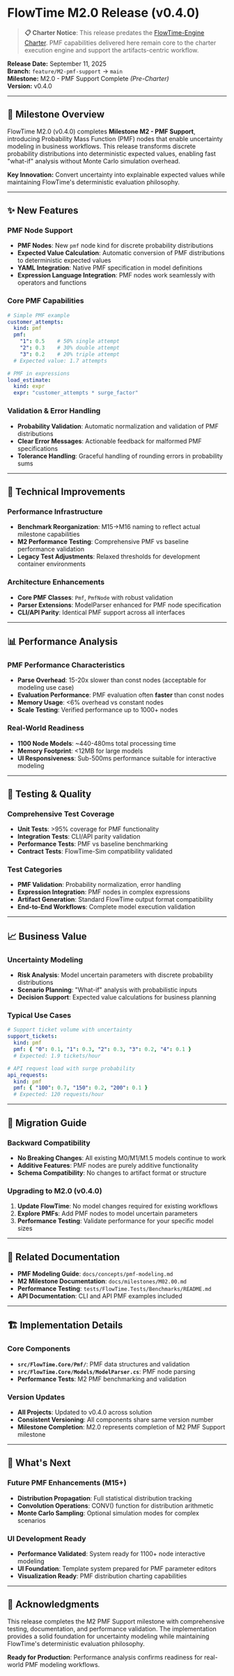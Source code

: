# FlowTime M2.0 Release (v0.4.0)

> **📋 Charter Notice**: This release predates the [FlowTime-Engine Charter](../flowtime-engine-charter.md). PMF capabilities delivered here remain core to the charter execution engine and support the artifacts-centric workflow.

**Release Date:** September 11, 2025  
**Branch:** `feature/M2-pmf-support` → `main`  
**Milestone:** M2.0 - PMF Support Complete *(Pre-Charter)*  
**Version:** v0.4.0

---

## 🎯 Milestone Overview

FlowTime M2.0 (v0.4.0) completes **Milestone M2 - PMF Support**, introducing Probability Mass Function (PMF) nodes that enable uncertainty modeling in business workflows. This release transforms discrete probability distributions into deterministic expected values, enabling fast "what-if" analysis without Monte Carlo simulation overhead.

**Key Innovation:** Convert uncertainty into explainable expected values while maintaining FlowTime's deterministic evaluation philosophy.

---

## ✨ New Features

### PMF Node Support
- **PMF Nodes**: New `pmf` node kind for discrete probability distributions
- **Expected Value Calculation**: Automatic conversion of PMF distributions to deterministic expected values
- **YAML Integration**: Native PMF specification in model definitions
- **Expression Language Integration**: PMF nodes work seamlessly with operators and functions

### Core PMF Capabilities
```yaml
# Simple PMF example
customer_attempts:
  kind: pmf
  pmf:
    "1": 0.5    # 50% single attempt
    "2": 0.3    # 30% double attempt  
    "3": 0.2    # 20% triple attempt
  # Expected value: 1.7 attempts

# PMF in expressions
load_estimate:
  kind: expr
  expr: "customer_attempts * surge_factor"
```

### Validation & Error Handling
- **Probability Validation**: Automatic normalization and validation of PMF distributions
- **Clear Error Messages**: Actionable feedback for malformed PMF specifications
- **Tolerance Handling**: Graceful handling of rounding errors in probability sums

---

## 🔧 Technical Improvements

### Performance Infrastructure
- **Benchmark Reorganization**: M15→M16 naming to reflect actual milestone capabilities
- **M2 Performance Testing**: Comprehensive PMF vs baseline performance validation
- **Legacy Test Adjustments**: Relaxed thresholds for development container environments

### Architecture Enhancements
- **Core PMF Classes**: `Pmf`, `PmfNode` with robust validation
- **Parser Extensions**: ModelParser enhanced for PMF node specification
- **CLI/API Parity**: Identical PMF support across all interfaces

---

## 📊 Performance Analysis

### PMF Performance Characteristics
- **Parse Overhead**: 15-20x slower than const nodes (acceptable for modeling use case)
- **Evaluation Performance**: PMF evaluation often **faster** than const nodes
- **Memory Usage**: <6% overhead vs constant nodes
- **Scale Testing**: Verified performance up to 1000+ nodes

### Real-World Readiness
- **1100 Node Models**: ~440-480ms total processing time
- **Memory Footprint**: <12MB for large models
- **UI Responsiveness**: Sub-500ms performance suitable for interactive modeling

---

## 🧪 Testing & Quality

### Comprehensive Test Coverage
- **Unit Tests**: >95% coverage for PMF functionality
- **Integration Tests**: CLI/API parity validation
- **Performance Tests**: PMF vs baseline benchmarking
- **Contract Tests**: FlowTime-Sim compatibility validated

### Test Categories
- **PMF Validation**: Probability normalization, error handling
- **Expression Integration**: PMF nodes in complex expressions
- **Artifact Generation**: Standard FlowTime output format compatibility
- **End-to-End Workflows**: Complete model execution validation

---

## 📈 Business Value

### Uncertainty Modeling
- **Risk Analysis**: Model uncertain parameters with discrete probability distributions
- **Scenario Planning**: "What-if" analysis with probabilistic inputs
- **Decision Support**: Expected value calculations for business planning

### Typical Use Cases
```yaml
# Support ticket volume with uncertainty
support_tickets:
  kind: pmf
  pmf: { "0": 0.1, "1": 0.3, "2": 0.3, "3": 0.2, "4": 0.1 }
  # Expected: 1.9 tickets/hour

# API request load with surge probability  
api_requests:
  kind: pmf
  pmf: { "100": 0.7, "150": 0.2, "200": 0.1 }
  # Expected: 120 requests/hour
```

---

## 🔄 Migration Guide

### Backward Compatibility
- **No Breaking Changes**: All existing M0/M1/M1.5 models continue to work
- **Additive Features**: PMF nodes are purely additive functionality
- **Schema Compatibility**: No changes to artifact format or structure

### Upgrading to M2.0 (v0.4.0)
1. **Update FlowTime**: No model changes required for existing workflows
2. **Explore PMFs**: Add PMF nodes to model uncertain parameters
3. **Performance Testing**: Validate performance for your specific model sizes

---

## 🔗 Related Documentation

- **PMF Modeling Guide**: `docs/concepts/pmf-modeling.md`
- **M2 Milestone Documentation**: `docs/milestones/M02.00.md`
- **Performance Testing**: `tests/FlowTime.Tests/Benchmarks/README.md`
- **API Documentation**: CLI and API PMF examples included

---

## 🏗️ Implementation Details

### Core Components
- **`src/FlowTime.Core/Pmf/`**: PMF data structures and validation
- **`src/FlowTime.Core/Models/ModelParser.cs`**: PMF node parsing
- **Performance Tests**: M2 PMF benchmarking and validation

### Version Updates
- **All Projects**: Updated to v0.4.0 across solution  
- **Consistent Versioning**: All components share same version number  
- **Milestone Completion**: M2.0 represents completion of M2 PMF Support milestone

---

## 🎯 What's Next

### Future PMF Enhancements (M15+)
- **Distribution Propagation**: Full statistical distribution tracking
- **Convolution Operations**: CONV() function for distribution arithmetic
- **Monte Carlo Sampling**: Optional simulation modes for complex scenarios

### UI Development Ready
- **Performance Validated**: System ready for 1100+ node interactive modeling
- **UI Foundation**: Template system prepared for PMF parameter editors
- **Visualization Ready**: PMF distribution charting capabilities

---

## 🙏 Acknowledgments

This release completes the M2 PMF Support milestone with comprehensive testing, documentation, and performance validation. The implementation provides a solid foundation for uncertainty modeling while maintaining FlowTime's deterministic evaluation philosophy.

**Ready for Production**: Performance analysis confirms readiness for real-world PMF modeling workflows.

